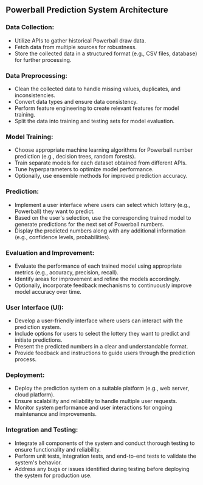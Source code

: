 ## Powerball Prediction System Architecture

### Data Collection:
- Utilize APIs to gather historical Powerball draw data.
- Fetch data from multiple sources for robustness.
- Store the collected data in a structured format (e.g., CSV files, database) for further processing.

### Data Preprocessing:
- Clean the collected data to handle missing values, duplicates, and inconsistencies.
- Convert data types and ensure data consistency.
- Perform feature engineering to create relevant features for model training.
- Split the data into training and testing sets for model evaluation.

### Model Training:
- Choose appropriate machine learning algorithms for Powerball number prediction (e.g., decision trees, random forests).
- Train separate models for each dataset obtained from different APIs.
- Tune hyperparameters to optimize model performance.
- Optionally, use ensemble methods for improved prediction accuracy.

### Prediction:
- Implement a user interface where users can select which lottery (e.g., Powerball) they want to predict.
- Based on the user's selection, use the corresponding trained model to generate predictions for the next set of Powerball numbers.
- Display the predicted numbers along with any additional information (e.g., confidence levels, probabilities).

### Evaluation and Improvement:
- Evaluate the performance of each trained model using appropriate metrics (e.g., accuracy, precision, recall).
- Identify areas for improvement and refine the models accordingly.
- Optionally, incorporate feedback mechanisms to continuously improve model accuracy over time.

### User Interface (UI):
- Develop a user-friendly interface where users can interact with the prediction system.
- Include options for users to select the lottery they want to predict and initiate predictions.
- Present the predicted numbers in a clear and understandable format.
- Provide feedback and instructions to guide users through the prediction process.

### Deployment:
- Deploy the prediction system on a suitable platform (e.g., web server, cloud platform).
- Ensure scalability and reliability to handle multiple user requests.
- Monitor system performance and user interactions for ongoing maintenance and improvements.

### Integration and Testing:
- Integrate all components of the system and conduct thorough testing to ensure functionality and reliability.
- Perform unit tests, integration tests, and end-to-end tests to validate the system's behavior.
- Address any bugs or issues identified during testing before deploying the system for production use.
